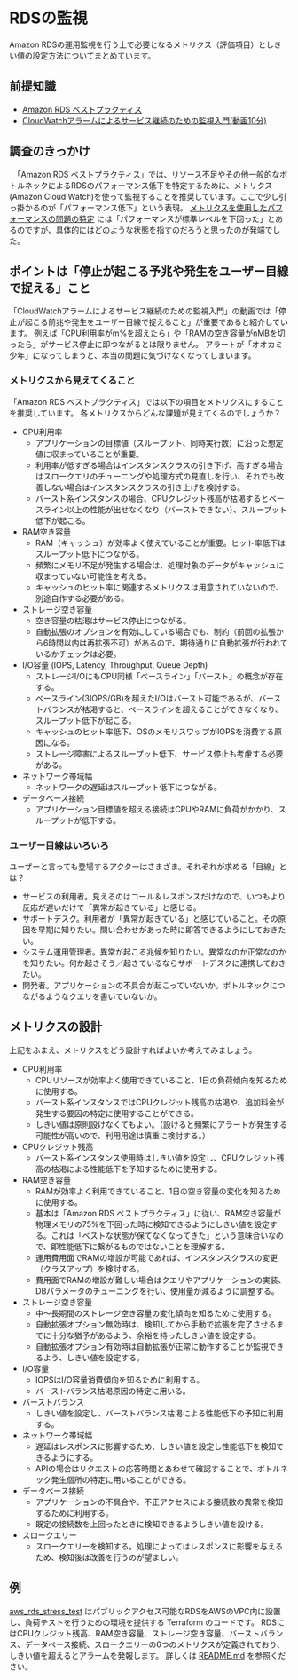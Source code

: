# RDSの監視

Amazon RDSの運用監視を行う上で必要となるメトリクス（評価項目）としきい値の設定方法についてまとめています。 

## 前提知識

- [Amazon RDS ベストプラクティス](https://docs.aws.amazon.com/ja_jp/AmazonRDS/latest/UserGuide/CHAP_BestPractices.html)
- [CloudWatchアラームによるサービス継続のための監視入門(動画10分)](https://youtu.be/o5asjiSwMSs)

## 調査のきっかけ

　「Amazon RDS ベストプラクティス」では、リソース不足やその他一般的なボトルネックによるRDSのパフォーマンス低下を特定するために、メトリクス(Amazon Cloud Watch)を使って監視することを推奨しています。ここで少し引っ掛かるのが「パフォーマンス低下」という表現。
[メトリクスを使用したパフォーマンスの問題の特定](https://docs.aws.amazon.com/ja_jp/AmazonRDS/latest/UserGuide/CHAP_BestPractices.html#CHAP_BestPractices.UsingMetrics) には「パフォーマンスが標準レベルを下回った」とあるのですが、具体的にはどのような状態を指すのだろうと思ったのが発端でした。

## ポイントは「停止が起こる予兆や発生をユーザー目線で捉える」こと

「CloudWatchアラームによるサービス継続のための監視入門」の動画では「停止が起こる前兆や発生をユーザー目線で捉えること」が重要であると紹介しています。
例えば「CPU利用率がm%を超えたら」や「RAMの空き容量がnMBを切ったら」がサービス停止に即つながるとは限りません。
アラートが「オオカミ少年」になってしまうと、本当の問題に気づけなくなってしまいます。

### メトリクスから見えてくること

「Amazon RDS ベストプラクティス」では以下の項目をメトリクスにすることを推奨しています。
各メトリクスからどんな課題が見えてくるのでしょうか？

- CPU利用率
    - アプリケーションの目標値（スループット、同時実行数）に沿った想定値に収まっていることが重要。
    - 利用率が低すぎる場合はインスタンスクラスの引き下げ、高すぎる場合はスロークエリのチューニングや処理方式の見直しを行い、それでも改善しない場合はインスタンスクラスの引き上げを検討する。
    - バースト系インスタンスの場合、CPUクレジット残高が枯渇するとベースライン以上の性能が出せなくなり（バーストできない）、スループット低下が起こる。
- RAM空き容量
    - RAM（キャッシュ）が効率よく使えていることが重要。ヒット率低下はスループット低下につながる。
    - 頻繁にメモリ不足が発生する場合は、処理対象のデータがキャッシュに収まっていない可能性を考える。
    - キャッシュのヒット率に関連するメトリクスは用意されていないので、別途自作する必要がある。
- ストレージ空き容量
    - 空き容量の枯渇はサービス停止につながる。
    - 自動拡張のオプションを有効にしている場合でも、制約（前回の拡張から6時間以内は再拡張不可）があるので、期待通りに自動拡張が行われているかチェックは必要。
- I/O容量 (IOPS, Latency, Throughput, Queue Depth)
    - ストレージI/OにもCPU同様「ベースライン」「バースト」の概念が存在する。
    - ベースライン(3IOPS/GB)を超えたI/Oはバースト可能であるが、バーストバランスが枯渇すると、ベースラインを超えることができなくなり、スループット低下が起こる。
    - キャッシュのヒット率低下、OSのメモリスワップがIOPSを消費する原因になる。
    - ストレージ障害によるスループット低下、サービス停止も考慮する必要がある。
- ネットワーク帯域幅
    - ネットワークの遅延はスループット低下につながる。
- データベース接続
    - アプリケーション目標値を超える接続はCPUやRAMに負荷がかかり、スループットが低下する。

### ユーザー目線はいろいろ

ユーザーと言っても登場するアクターはさまざま。それぞれが求める「目線」とは？

- サービスの利用者。見えるのはコール＆レスポンスだけなので、いつもより反応が遅いだけで「異常が起きている」と感じる。
- サポートデスク。利用者が「異常が起きている」と感じていること。その原因を早期に知りたい。問い合わせがあった時に即答できるようにしておきたい。
- システム運用管理者。異常が起こる兆候を知りたい。異常なのか正常なのかを知りたい。何か起きそう／起きているならサポートデスクに連携しておきたい。
- 開発者。アプリケーションの不具合が起こっていないか。ボトルネックにつながるようなクエリを書いていないか。

## メトリクスの設計

上記をふまえ、メトリクスをどう設計すればよいか考えてみましょう。

- CPU利用率
    - CPUリソースが効率よく使用できていること、1日の負荷傾向を知るために使用する。
    - バースト系インスタンスではCPUクレジット残高の枯渇や、追加料金が発生する要因の特定に使用することができる。
    - しきい値は原則設けなくてもよい。（設けると頻繁にアラートが発生する可能性が高いので、利用用途は慎重に検討する。）
- CPUクレジット残高
    - バースト系インスタンス使用時はしきい値を設定し、CPUクレジット残高の枯渇による性能低下を予知するために使用する。
- RAM空き容量
    - RAMが効率よく利用できていること、1日の空き容量の変化を知るために使用する。
    - 基本は「Amazon RDS ベストプラクティス」に従い、RAM空き容量が物理メモリの75%を下回った時に検知できるようにしきい値を設定する。これは「ベストな状態が保てなくなってきた」という意味合いなので、即性能低下に繋がるものではないことを理解する。
    - 運用費用面でRAMの増設が可能であれば、インスタンスクラスの変更（クラスアップ）を検討する。
    - 費用面でRAMの増設が難しい場合はクエリやアプリケーションの実装、DBパラメータのチューニングを行い、使用量が減るように調整する。
- ストレージ空き容量
    - 中～長期間のストレージ空き容量の変化傾向を知るために使用する。
    - 自動拡張オプション無効時は、検知してから手動で拡張を完了させるまでに十分な猶予があるよう、余裕を持ったしきい値を設定する。
    - 自動拡張オプション有効時は自動拡張が正常に動作することが監視できるよう、しきい値を設定する。
- I/O容量
    - IOPSはI/O容量消費傾向を知るために利用する。
    - バーストバランス枯渇原因の特定に用いる。
- バーストバランス
    - しきい値を設定し、バーストバランス枯渇による性能低下の予知に利用する。
- ネットワーク帯域幅
    - 遅延はレスポンスに影響するため、しきい値を設定し性能低下を検知できるようにする。
    - APIの場合はリクエストの応答時間とあわせて確認することで、ボトルネック発生個所の特定に用いることができる。
- データベース接続
    - アプリケーションの不具合や、不正アクセスによる接続数の異常を検知するために利用する。
    - 既定の接続数を上回ったときに検知できるようしきい値を設ける。
- スロークエリー
    - スロークエリーを検知する。処理によってはレスポンスに影響を与えるため、検知後は改善を行うのが望ましい。

## 例

[aws_rds_stress_test](/aws_rds_stress_test) はパブリックアクセス可能なRDSをAWSのVPC内に設置し、負荷テストを行うための環境を提供する Terraform のコードです。
RDSにはCPUクレジット残高、RAM空き容量、ストレージ空き容量、バーストバランス、データベース接続、スロークエリーの6つのメトリクスが定義されており、しきい値を超えるとアラームを発報します。
詳しくは [README.md](/aws_rds_stress_test/README.md) を参照ください。